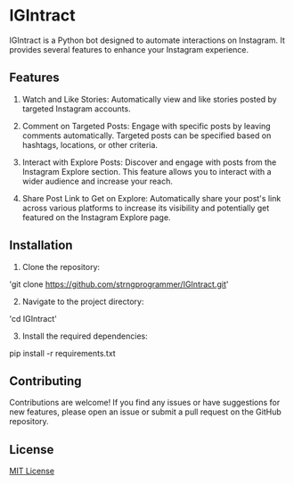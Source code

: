 # IGIntract

IGIntract is a Python bot designed to automate interactions on Instagram. It provides several features to enhance your Instagram experience.

## Features

1. Watch and Like Stories: Automatically view and like stories posted by targeted Instagram accounts.

2. Comment on Targeted Posts: Engage with specific posts by leaving comments automatically. Targeted posts can be specified based on hashtags, locations, or other criteria.

3. Interact with Explore Posts: Discover and engage with posts from the Instagram Explore section. This feature allows you to interact with a wider audience and increase your reach.

4. Share Post Link to Get on Explore: Automatically share your post's link across various platforms to increase its visibility and potentially get featured on the Instagram Explore page.

## Installation

1. Clone the repository:

'git clone https://github.com/strngprogrammer/IGIntract.git'

2. Navigate to the project directory:

'cd IGIntract'

3. Install the required dependencies:

pip install -r requirements.txt

## Contributing

Contributions are welcome! If you find any issues or have suggestions for new features, please open an issue or submit a pull request on the GitHub repository.

## License

[MIT License](https://opensource.org/licenses/MIT)
